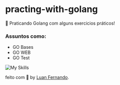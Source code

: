 # practing-with-golang

🚀 Praticando Golang com alguns exercicios práticos!

### Assuntos como:
- GO Bases
- GO WEB
- GO Test

![My Skills](https://skillicons.dev/icons?i=go)

feito com 💜 by [Luan Fernando](https://www.linkedin.com/in/luan-fernando/).
